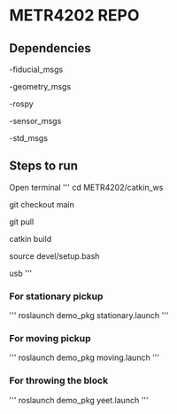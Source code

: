 # METR4202 REPO

## Dependencies
-fiducial_msgs

-geometry_msgs

-rospy

-sensor_msgs

-std_msgs

## Steps to run
Open terminal
'''
cd METR4202/catkin_ws

git checkout main

git pull

catkin build

source devel/setup.bash

usb
'''
### For stationary pickup
'''
roslaunch demo_pkg stationary.launch
'''
### For moving pickup
'''
roslaunch demo_pkg moving.launch
'''
### For throwing the block
'''
roslaunch demo_pkg yeet.launch
'''
